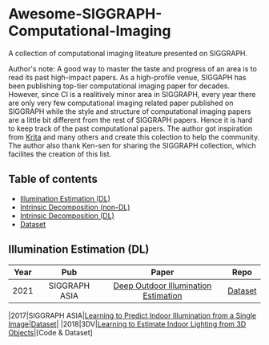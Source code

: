 # Awesome-SIGGRAPH-Computational-Imaging
A collection of computational imaging liteature presented on SIGGRAPH.

Author's note: A good way to master the taste and progress of an area is to read its past high-impact papers. 
As a high-profile venue, SIGGAPH has been publishing top-tier computational imaging paper for decades. However, since CI is a realitively minor area in SIGGRAPH, every year there are only very few computational imaging related paper published on SIGGRAPH while the style and structure of computational imaging papers are a little bit different from the rest of SIGGRAPH papers. Hence it is hard to keep track of the past computational papers. The author got inspiration from [Krita]() and many others and create this colection to help the community. The author also thank Ken-sen for sharing the SIGGRAPH collection, which facilites the creation of this list. 


## Table of contents

- [Illumination Estimation (DL)](#illumination-estimation-dl)
- [Intrinsic Decomposition (non-DL)](#intrinsic-decomposition-non-dl)
- [Intrinsic Decomposition (DL)](#intrinsic-decomposition-dl)
- [Dataset](#dataset)



## Illumination Estimation (DL)
|Year|Pub|Paper|Repo|
|:---:|:---:|:---:|:---:|
|2021|SIGGRAPH ASIA|[Deep Outdoor Illumination Estimation](https://arxiv.org/abs/1611.06403)|[Dataset](https://vision.cs.princeton.edu/projects/2012/SUN360/data/)|

|2017|SIGGRAPH ASIA|[Learning to Predict Indoor Illumination from a Single Image](https://arxiv.org/abs/1704.00090)|[Dataset](http://indoor.hdrdb.com/)|
|2018|3DV|[Learning to Estimate Indoor Lighting from 3D Objects](https://arxiv.org/abs/1806.03994)|[Code & Dataset]


